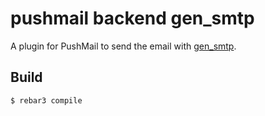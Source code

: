 pushmail backend gen_smtp
=========================

A plugin for PushMail to send the email with
[gen_smtp](https://github.com/Vagabond/gen_smtp).

Build
-----

    $ rebar3 compile
